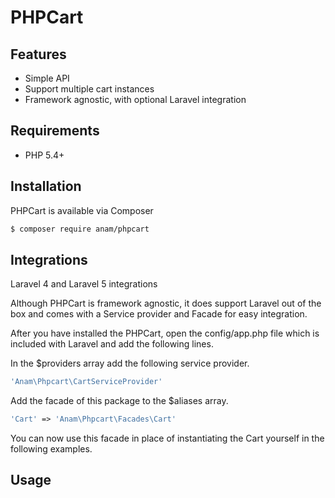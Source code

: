 # PHPCart

## Features

- Simple API
- Support multiple cart instances
- Framework agnostic, with optional Laravel integration

## Requirements

- PHP 5.4+

## Installation
PHPCart is available via Composer

```bash
$ composer require anam/phpcart
```

## Integrations

Laravel 4 and Laravel 5 integrations

Although PHPCart is framework agnostic, it does support Laravel out of the box and comes with a Service provider and Facade for easy integration.

After you have installed the PHPCart, open the config/app.php file which is included with Laravel and add the following lines.

In the $providers array add the following service provider.

```php
'Anam\Phpcart\CartServiceProvider'
```

Add the facade of this package to the $aliases array.

```php
'Cart' => 'Anam\Phpcart\Facades\Cart'
```

You can now use this facade in place of instantiating the Cart yourself in the following examples.

## Usage